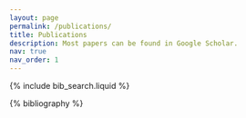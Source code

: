 ```yaml
---
layout: page
permalink: /publications/
title: Publications
description: Most papers can be found in Google Scholar.
nav: true
nav_order: 1
---
```


<!-- _pages/publications.md -->

<!-- Bibsearch Feature -->

{% include bib_search.liquid %}

<div class="publications">

{% bibliography %}

</div>
